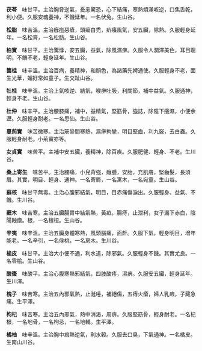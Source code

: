 **茯苓**　味甘平。主治胸脅逆氣，憂恚驚恐，心下結痛，寒熱煩滿咳逆，口焦舌乾，利小便。久服安魂養神，不饑延年。一名伏兔。生山谷。

**松脂**　味苦溫。主治癰疽惡瘡，頭瘍白禿，疥瘙風氣，安五臟，除熱。久服輕身延年。一名松膏，一名松肪。生山谷。

**柏實**　味甘平。主治驚悸，安五臟，益氣，除風濕痹。久服令人潤澤美色，耳目聰明，不饑不老，輕身延年。生山谷。

**箘桂**　味辛溫。主治百病，養精神，和顏色，為諸藥先娉通使。久服輕身不老，面生光華，媚好常如童子。生交趾山谷。

**牡桂**　味辛溫。主治上氣咳逆、結氣，喉痹吐吸，利關節，補中益氣。久服通神，輕身不老。生山谷。

**杜仲**　味辛平。主治腰膝痛，補中，益精氣，堅筋骨，強誌，除陰下癢濕，小便余瀝。久服輕身耐老。一名思仙。生山谷。

**蔓荊實**　味苦微寒。主治筋骨間寒熱，濕痹拘攣，明目堅齒，利九竅，去白蟲。久服輕身耐老。小荊實亦等。

**女貞實**　味苦平。主補中安五臟，養精神，除百疾。久服肥健、輕身、不老。生川谷。

**桑上寄生**　味苦平。主治腰痛，小兒背強，癰腫，安胎，充肌膚，堅齒髮，長須眉。其實，明目、輕身、通神。一名寄屑，一名寓木，一名宛童。生山谷。

**蘇核**　味甘平無毒。主治心腹邪結氣，明目，目赤痛傷淚出。久服輕身、益氣、不饑。生川谷。

**蘗木**　味苦寒。主治五臟腸胃中結氣熱，黃疸，腸痔，止泄利，女子漏下赤白，陰陽蝕瘡。根，一名檀桓。生山谷。

**辛夷**　味辛溫。主治五臟身體寒熱，風頭腦痛，面皯。久服下氣，輕身明目，增年能老。一名辛引，一名侯桃，一名房木。生川谷。

**榆皮**　味甘平。主治大小便不通，利水道，除邪氣。久服輕身不饑。其實尤良。一名零榆。生山谷。

**酸棗**　味酸平。主治心腹寒熱邪結氣，四肢酸疼，濕痹。久服安五臟，輕身延年。生川澤。

**槐子**　味苦寒。主治五內邪氣熱，止涎唾，補絕傷，五痔火瘡，婦人乳瘕，子藏急痛。生平澤。

**枸杞**　味苦寒。主治五內邪氣，熱中消渴，周痹。久服堅筋骨，輕身耐老。一名杞根，一名地骨，一名枸忌，一名地輔。生平澤。

**橘柚**　味辛溫。主治胸中瘕熱逆氣，利水穀。久服去口臭，下氣通神。一名橘皮。生南山川谷。